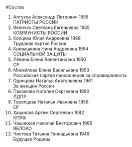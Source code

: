 #Состав
1. Алтухов Александр Петрович 1955   
    ПАТРИОТЫ РОССИИ
2. Величко Светлана Евгеньевна 1955   
    КОММУНИСТЫ РОССИИ
3. Копцева Юлия Андреевна 1988   
    Трудовая партия России
4. Кривашкина Нина Андреевна 1954   
    СОЦИАЛЬНОЙ ЗАЩИТЫ
5. Лёвина Елена Валентиновна 1950   
    СР
6. Михайлова Елена Васильевна 1953   
    Российская партия пенсионеров за справедливость
7. Одинцова Наталья Анатольевна 1961   
    За женщин России
8. Пахомова Наталия Сергеевна 1990   
    ЛДПР
9. Торопцева Наталья Ивановна 1956   
    ЕР
10. Хацкилов Артем Сергеевич 1982   
    КПРФ
11. Чашников Николай Викторович 1985   
    ЯБЛОКО
12. Чистова Татьяна Геннадьевна 1949   
    Будущее Родины
